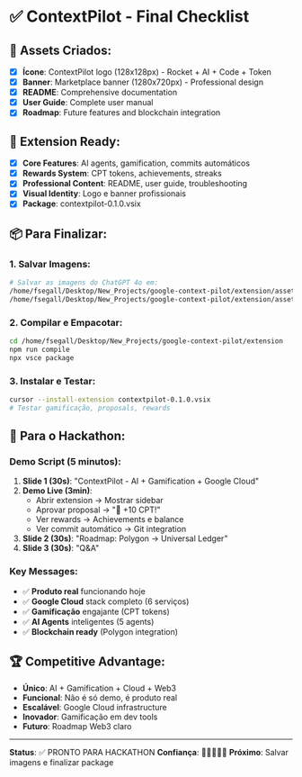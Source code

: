 # ✅ ContextPilot - Final Checklist

## 🎨 **Assets Criados:**
- [x] **Ícone**: ContextPilot logo (128x128px) - Rocket + AI + Code + Token
- [x] **Banner**: Marketplace banner (1280x720px) - Professional design
- [x] **README**: Comprehensive documentation
- [x] **User Guide**: Complete user manual
- [x] **Roadmap**: Future features and blockchain integration

## 🚀 **Extension Ready:**
- [x] **Core Features**: AI agents, gamification, commits automáticos
- [x] **Rewards System**: CPT tokens, achievements, streaks
- [x] **Professional Content**: README, user guide, troubleshooting
- [x] **Visual Identity**: Logo e banner profissionais
- [x] **Package**: contextpilot-0.1.0.vsix

## 📦 **Para Finalizar:**

### **1. Salvar Imagens:**
```bash
# Salvar as imagens do ChatGPT 4o em:
/home/fsegall/Desktop/New_Projects/google-context-pilot/extension/assets/icon.png
/home/fsegall/Desktop/New_Projects/google-context-pilot/extension/assets/banner.png
```

### **2. Compilar e Empacotar:**
```bash
cd /home/fsegall/Desktop/New_Projects/google-context-pilot/extension
npm run compile
npx vsce package
```

### **3. Instalar e Testar:**
```bash
cursor --install-extension contextpilot-0.1.0.vsix
# Testar gamificação, proposals, rewards
```

## 🎯 **Para o Hackathon:**

### **Demo Script (5 minutos):**
1. **Slide 1 (30s)**: "ContextPilot - AI + Gamification + Google Cloud"
2. **Demo Live (3min)**:
   - Abrir extension → Mostrar sidebar
   - Aprovar proposal → "🎉 +10 CPT!"
   - Ver rewards → Achievements e balance
   - Ver commit automático → Git integration
3. **Slide 2 (30s)**: "Roadmap: Polygon → Universal Ledger"
4. **Slide 3 (30s)**: "Q&A"

### **Key Messages:**
- ✅ **Produto real** funcionando hoje
- ✅ **Google Cloud** stack completo (6 serviços)
- ✅ **Gamificação** engajante (CPT tokens)
- ✅ **AI Agents** inteligentes (5 agents)
- ✅ **Blockchain ready** (Polygon integration)

## 🏆 **Competitive Advantage:**
- **Único**: AI + Gamification + Cloud + Web3
- **Funcional**: Não é só demo, é produto real
- **Escalável**: Google Cloud infrastructure
- **Inovador**: Gamificação em dev tools
- **Futuro**: Roadmap Web3 claro

---
**Status**: ✅ PRONTO PARA HACKATHON
**Confiança**: 🚀🚀🚀🚀🚀
**Próximo**: Salvar imagens e finalizar package
